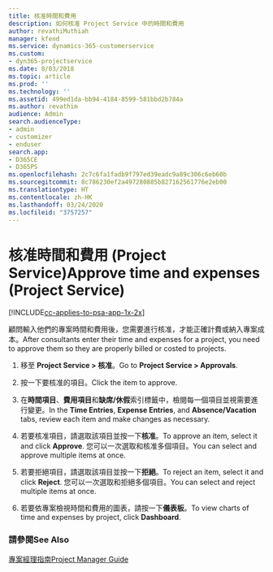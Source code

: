 ```yaml
---
title: 核准時間和費用
description: 如何核准 Project Service 中的時間和費用
author: revathiMuthiah
manager: kfend
ms.service: dynamics-365-customerservice
ms.custom:
- dyn365-projectservice
ms.date: 8/03/2018
ms.topic: article
ms.prod: ''
ms.technology: ''
ms.assetid: 499ed1da-bb94-4184-8599-581bbd2b784a
ms.author: revathim
audience: Admin
search.audienceType:
- admin
- customizer
- enduser
search.app:
- D365CE
- D365PS
ms.openlocfilehash: 2c7c6fa1fadb9f797ed39eadc9a89c306c6eb60b
ms.sourcegitcommit: 8c786230ef2a497280885b827162561776e2eb00
ms.translationtype: HT
ms.contentlocale: zh-HK
ms.lasthandoff: 03/24/2020
ms.locfileid: "3757257"
---
```

# <a name="approve-time-and-expenses-project-service"></a><span data-ttu-id="440ac-103">核准時間和費用 (Project Service)</span><span class="sxs-lookup"><span data-stu-id="440ac-103">Approve time and expenses (Project Service)</span></span>

[!INCLUDE[cc-applies-to-psa-app-1x-2x](../includes/cc-applies-to-psa-app-1x-2x.md)]

<span data-ttu-id="440ac-104">顧問輸入他們的專案時間和費用後，您需要進行核准，才能正確計費或納入專案成本。</span><span class="sxs-lookup"><span data-stu-id="440ac-104">After consultants enter their time and expenses for a project, you need to approve them so they are properly billed or costed to projects.</span></span>  
  
1.  <span data-ttu-id="440ac-105">移至 **Project Service > 核准**。</span><span class="sxs-lookup"><span data-stu-id="440ac-105">Go to **Project Service > Approvals**.</span></span>  
  
2.  <span data-ttu-id="440ac-106">按一下要核准的項目。</span><span class="sxs-lookup"><span data-stu-id="440ac-106">Click the item to approve.</span></span>  
  
3.  <span data-ttu-id="440ac-107">在**時間項目**、**費用項目**和**缺席/休假**索引標籤中，檢閱每一個項目並視需要進行變更。</span><span class="sxs-lookup"><span data-stu-id="440ac-107">In the **Time Entries**, **Expense Entries**, and **Absence/Vacation** tabs, review each item and make changes as necessary.</span></span>  
  
4.  <span data-ttu-id="440ac-108">若要核准項目，請選取該項目並按一下**核准**。</span><span class="sxs-lookup"><span data-stu-id="440ac-108">To approve an item, select it and click **Approve**.</span></span> <span data-ttu-id="440ac-109">您可以一次選取和核准多個項目。</span><span class="sxs-lookup"><span data-stu-id="440ac-109">You can select and approve multiple items at once.</span></span>  
  
5.  <span data-ttu-id="440ac-110">若要拒絕項目，請選取該項目並按一下**拒絕**。</span><span class="sxs-lookup"><span data-stu-id="440ac-110">To reject an item, select it and click **Reject**.</span></span> <span data-ttu-id="440ac-111">您可以一次選取和拒絕多個項目。</span><span class="sxs-lookup"><span data-stu-id="440ac-111">You can select and reject multiple items at once.</span></span>  
  
6.  <span data-ttu-id="440ac-112">若要依專案檢視時間和費用的圖表，請按一下**儀表板**。</span><span class="sxs-lookup"><span data-stu-id="440ac-112">To view charts of time and expenses by project, click **Dashboard**.</span></span>  
  
### <a name="see-also"></a><span data-ttu-id="440ac-113">請參閱</span><span class="sxs-lookup"><span data-stu-id="440ac-113">See Also</span></span>  
 [<span data-ttu-id="440ac-114">專案經理指南</span><span class="sxs-lookup"><span data-stu-id="440ac-114">Project Manager Guide</span></span>](../project-service/project-manager-guide.md)
